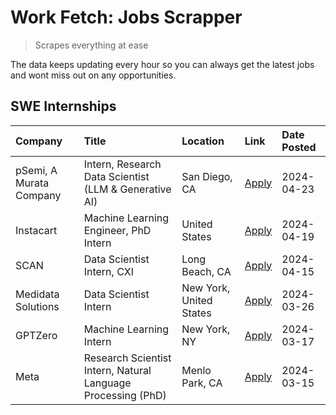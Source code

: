 # Work Fetch: Jobs Scrapper
> Scrapes everything at ease

The data keeps updating every hour so you can always get the latest jobs and wont miss out on any opportunities.

## SWE Internships
<!--START_SECTION:workfetch-->
| Company                 | Title                                                        | Location                | Link                                                                                                                                                                                                                                                                           | Date Posted   |
|:------------------------|:-------------------------------------------------------------|:------------------------|:-------------------------------------------------------------------------------------------------------------------------------------------------------------------------------------------------------------------------------------------------------------------------------|:--------------|
| pSemi, A Murata Company | Intern, Research Data Scientist (LLM & Generative AI)        | San Diego, CA           | [Apply](https://www.linkedin.com/jobs/view/intern-research-data-scientist-llm-generative-ai-at-psemi-a-murata-company-3887074168?position=5&pageNum=0&refId=BcVKc6bxItxf9KCnojSVow%3D%3D&trackingId=2iHJSHLBTK8Sl%2Fual%2Buobg%3D%3D&trk=public_jobs_jserp-result_search-card) | 2024-04-23    |
| Instacart               | Machine Learning Engineer, PhD Intern                        | United States           | [Apply](https://www.linkedin.com/jobs/view/machine-learning-engineer-phd-intern-at-instacart-3901991739?position=2&pageNum=0&refId=BcVKc6bxItxf9KCnojSVow%3D%3D&trackingId=iivYIERnsImO7sYu%2B5iSPw%3D%3D&trk=public_jobs_jserp-result_search-card)                            | 2024-04-19    |
| SCAN                    | Data Scientist Intern, CXI                                   | Long Beach, CA          | [Apply](https://www.linkedin.com/jobs/view/data-scientist-intern-cxi-at-scan-3899690492?position=10&pageNum=0&refId=BcVKc6bxItxf9KCnojSVow%3D%3D&trackingId=Sn8L%2Fm2S7W568BRKIfChzQ%3D%3D&trk=public_jobs_jserp-result_search-card)                                           | 2024-04-15    |
| Medidata Solutions      | Data Scientist Intern                                        | New York, United States | [Apply](https://www.linkedin.com/jobs/view/data-scientist-intern-at-medidata-solutions-3810253704?position=3&pageNum=0&refId=BcVKc6bxItxf9KCnojSVow%3D%3D&trackingId=g02XbLYo9ybQZ3rDrdpGKw%3D%3D&trk=public_jobs_jserp-result_search-card)                                    | 2024-03-26    |
| GPTZero                 | Machine Learning Intern                                      | New York, NY            | [Apply](https://www.linkedin.com/jobs/view/machine-learning-intern-at-gptzero-3860723963?position=9&pageNum=0&refId=BcVKc6bxItxf9KCnojSVow%3D%3D&trackingId=i2J2Ir51KY3SPftGH15agA%3D%3D&trk=public_jobs_jserp-result_search-card)                                             | 2024-03-17    |
| Meta                    | Research Scientist Intern, Natural Language Processing (PhD) | Menlo Park, CA          | [Apply](https://www.linkedin.com/jobs/view/research-scientist-intern-natural-language-processing-phd-at-meta-3858718375?position=7&pageNum=0&refId=BcVKc6bxItxf9KCnojSVow%3D%3D&trackingId=OAKcbZnA52AsS5MkWVO24g%3D%3D&trk=public_jobs_jserp-result_search-card)              | 2024-03-15    |
<!--END_SECTION:workfetch-->
